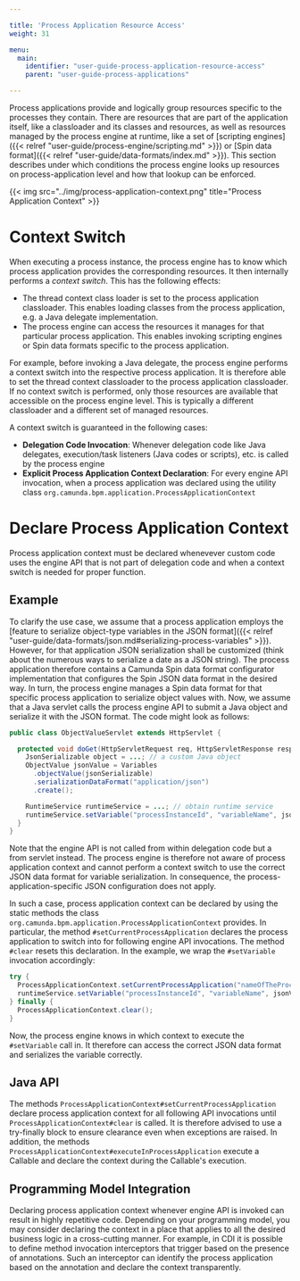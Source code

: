 ```yaml
---

title: 'Process Application Resource Access'
weight: 31

menu:
  main:
    identifier: "user-guide-process-application-resource-access"
    parent: "user-guide-process-applications"

---
```


Process applications provide and logically group resources specific to the processes they contain. There are resources that are part of the application itself, like a classloader and its classes and resources, as well as resources managed by the process engine at runtime, like a set of [scripting engines]({{< relref "user-guide/process-engine/scripting.md" >}}) or [Spin data format]({{< relref "user-guide/data-formats/index.md" >}}). This section describes under which conditions the process engine looks up resources on process-application level and how that lookup can be enforced.

{{< img src="../img/process-application-context.png" title="Process Application Context" >}}


# Context Switch

When executing a process instance, the process engine has to know which process application provides the corresponding resources. It then internally performs a *context switch*. This has the following effects:

* The thread context class loader is set to the process application classloader. This enables loading classes from the process application, e.g. a Java delegate implementation.
* The process engine can access the resources it manages for that particular process application. This enables invoking scripting engines or Spin data formats specific to the process application.

For example, before invoking a Java delegate, the process engine performs a context switch into the respective process application. It is therefore able to set the thread context classloader to the process application classloader. If no context switch is performed, only those resources are available that accessible on the process engine level. This is typically a different classloader and a different set of managed resources.

A context switch is guaranteed in the following cases:

* **Delegation Code Invocation**: Whenever delegation code like Java delegates, execution/task listeners (Java codes or scripts), etc. is called by the process engine
* **Explicit Process Application Context Declaration**: For every engine API invocation, when a process application was declared using the utility class `org.camunda.bpm.application.ProcessApplicationContext`

# Declare Process Application Context

Process application context must be declared whenevever custom code uses the engine API that is not part of delegation code and when a context switch is needed for proper function.

## Example

To clarify the use case, we assume that a process application employs the [feature to serialize object-type variables in the JSON format]({{< relref "user-guide/data-formats/json.md#serializing-process-variables" >}}). However, for that application JSON serialization shall be customized (think about the numerous ways to serialize a date as a JSON string). The process application therefore contains a Camunda Spin data format configurator implementation that configures the Spin JSON data format in the desired way. In turn, the process engine manages a Spin data format for that specific process application to serialize object values with. Now, we assume that a Java servlet calls the process engine API to submit a Java object and serialize it with the JSON format. The code might look as follows:

```java
public class ObjectValueServlet extends HttpServlet {

  protected void doGet(HttpServletRequest req, HttpServletResponse resp) {
    JsonSerializable object = ...; // a custom Java object
    ObjectValue jsonValue = Variables
      .objectValue(jsonSerializable)
      .serializationDataFormat("application/json")
      .create();

    RuntimeService runtimeService = ...; // obtain runtime service
    runtimeService.setVariable("processInstanceId", "variableName", jsonValue);
  }
}
```

Note that the engine API is not called from within delegation code but a from servlet instead. The process engine is therefore not aware of process application context and cannot perform a context switch to use the correct JSON data format for variable serialization. In consequence, the process-application-specific JSON configuration does not apply.

In such a case, process application context can be declared by using the static methods the class `org.camunda.bpm.application.ProcessApplicationContext` provides. In particular, the method  `#setCurrentProcessApplication` declares the process application to switch into for following engine API invocations. The method `#clear` resets this declaration. In the example, we wrap the `#setVariable` invocation accordingly:

```java
try {
  ProcessApplicationContext.setCurrentProcessApplication("nameOfTheProcessApplication");
  runtimeService.setVariable("processInstanceId", "variableName", jsonValue);
} finally {
  ProcessApplicationContext.clear();
}
```

Now, the process engine knows in which context to execute the `#setVariable` call in. It therefore can access the correct JSON data format and serializes the variable correctly.

## Java API

The methods `ProcessApplicationContext#setCurrentProcessApplication` declare process application context for all following API invocations until `ProcessApplicationContext#clear` is called. It is therefore advised to use a try-finally block to ensure clearance even when exceptions are raised. In addition, the methods `ProcessApplicationContext#executeInProcessApplication` execute a Callable and declare the context during the Callable's execution.

## Programming Model Integration

Declaring process application context whenever engine API is invoked can result in highly repetitive code. Depending on your programming model, you may consider declaring the context in a place that applies to all the desired business logic in a cross-cutting manner. For example, in CDI it is possible to define method invocation interceptors that trigger based on the presence of annotations. Such an interceptor can identify the process application based on the annotation and declare the context transparently.
